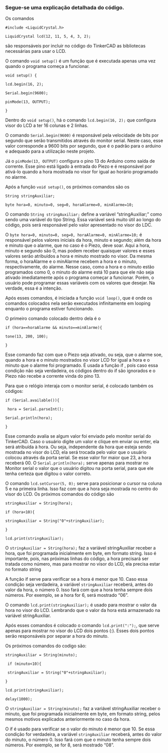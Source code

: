 ### **Segue-se uma explicação detalhada do código.** 

Os comandos 

`#include <LiquidCrystal.h>`

`LiquidCrystal lcd(12, 11, 5, 4, 3, 2);`

são responsáveis por incluir no código do TinkerCAD as bibliotecas necessárias para usar o LCD.

O comando `void setup()` é um função que é executada apenas uma vez quando o programa começa a funcionar. 

`void setup() {`

  `lcd.begin(16, 2);` 
  
  `Serial.begin(9600);`
  
  `pinMode(13, OUTPUT);`
  
`}`

Dentro do `void setup()`, há o comando `lcd.begin(16, 2);` que configura visor do LCD a ter 16 colunas e  2 linhas. 

O comando `Serial.begin(9600)` é responsável pela velocidade de bits por segundo que serão transmitidos através do monitor serial. Neste caso, esse valor corresponde a 9600 bits por segundo, que é o padrão para o arduino e adequado para a utilização neste projeto. 

Já o `pinMode(13, OUTPUT)` configura o pino 13 do Arduino como saída de corrente. Esse pino está ligado à entrada do Piezo e é responsável por ativá-lo quando a hora mostrada no visor for igual ao horário programado no alarme.

Após a função `void setup()`, os próximos comandos são os

`String stringAuxiliar;`

`byte hora=0, minuto=0, seg=0, horaAlarme=0, minAlarme=10;`

O comando `String stringAuxiliar;` define a variável “stringAuxiliar;” como sendo uma variável do tipo String. Essa variável será muito útil ao longo do código, pois será responsável pelo valor apresentado no visor do LDC.

O `byte hora=0, minuto=0, seg=0, horaAlarme=0, minAlarme=10;` é responsável pelos 
valores iniciais da hora, minuto e segundo; além da hora e minuto que o alarme, que no caso é o Piezo, deve soar. Aqui a hora, minuto e segundo são 0, mas podem receber quaisquer valores e esses valores serão atribuídos a hora e minuto mostrado no visor. Da mesma forma, o horaAlarme e o minAlarme recebem a hora e o minuto, respectivamente, do alarme. Nesse caso, como a hora e o minuto estão programados como 0, o minuto do alarme está 10 para que ele não seja ativado imediatamente após o programa começar a funcionar. Porém, o usuário pode programar essas variáveis com os valores que desejar. Na verdade, essa é a intenção.    

Após esses comandos, é iniciada a função `void loop()`, que é onde os comandos colocados nela serão executados infinitamente em looping enquanto o programa estiver funcionando.

O primeiro comando colocado dentro dela é o

`if (hora==horaAlarme && minuto==minAlarme){`

   `tone(13, 200, 100);` 
   
 `}`

Esse comando faz com que o Piezo seja ativado, ou seja, que o alarme soe, quando a hora e o minuto mostrados no visor LCD for igual a hora e o minuto que o alarme foi programado. É usada a função if , pois caso essa condição não seja verdadeira, os códigos dentro do if são ignorados e o Piezo não recebe a corrente vinda do pino 13.

Para que o relógio interaja com o monitor serial, é colocado também os códigos:

`if (Serial.available()){`

` hora = Serial.parseInt();`

`Serial.println(hora);` 
  
  `}`

Esse comando avalia se algum valor foi enviado pelo monitor serial do TinkerCAD. Caso o 
usuário digite um valor e clique em enviar ou enter, ela será atribuída à hora. Ou seja,
independente da hora que esteja sendo mostrada no visor do LCD, ela será trocada pelo valor que o usuário colocou através da porta serial. Se esse valor for maior que 23, a hora receberá 
00. O `Serial.println(hora);` serve apenas para mostrar no Monitor serial o valor que o usuário digitou na porta serial, para que ele tenha certeza que digitou o valor correto.

O comando `lcd.setCursor(5, 0);` serve para posicionar o cursor na coluna 5 e na primeira linha. Isso faz com que a hora seja mostrada no centro do visor do LCD.
 Os próximos comandos do código são
 
 `stringAuxiliar = String(hora);`
 
  `if (hora<10){`
  
  `stringAuxiliar = String("0"+stringAuxiliar);`  
    
  `}`
  
  `lcd.print(stringAuxiliar);`
  
  O `stringAuxiliar = String(hora);` faz a variável stringAuxiliar receber a hora, que foi programada inicialmente em byte, em formato string. Isso é importante, pois, nas próximas linhas do código, a hora precisará ser tratada como número, mas para mostrar no visor do LCD, ela precisa estar no formato string
  
  A função if serve para verificar se a hora é menor que 10. Caso essa condição seja verdadeira, a variável `stringAuxiliar` receberá, antes do valor da hora, o número 0. Isso fará com que a hora tenha sempre dois números. Por exemplo, se a hora for 6, será mostrado “06”.

O comando `lcd.print(stringAuxiliar);` é usado para mostrar o valor da hora no visor do LCD. Lembrando que o valor da hora está armazenado na variável stringAuxiliar.

Após esses comandos é colocado o comando `lcd.print(":");`, que serve apenas para mostrar no visor do LCD dois pontos (:). Esses dois pontos serão responsáveis por separar a hora do minuto.

Os próximos comandos do codigo são:

`stringAuxiliar = String(minuto);`

 ` if (minuto<10){`
 
  `	stringAuxiliar = String("0"+stringAuxiliar);`
  
  `}`
  
  `lcd.print(stringAuxiliar);`
  
  `delay(1000);`
  
  O `stringAuxiliar = String(minuto);` faz a variável stringAuxiliar receber o minuto, que foi programada inicialmente em byte, em formato string, pelos mesmos motivos explicados anteriormente no caso da hora.
  
  O if é usado para verificar se o valor do minuto é menor que 10. Se essa condição for verdadeira, a variável `stringAuxiliar` receberá, antes do valor do minuto, o número 0. Isso fará com que o minuto tenha sempre dois números. Por exemplo, se for 8, será mostrado “08”.






  
  
  
  
  
  
  
  
  
  
  
  
  
  
  
  

 
 
 
 
 
 




